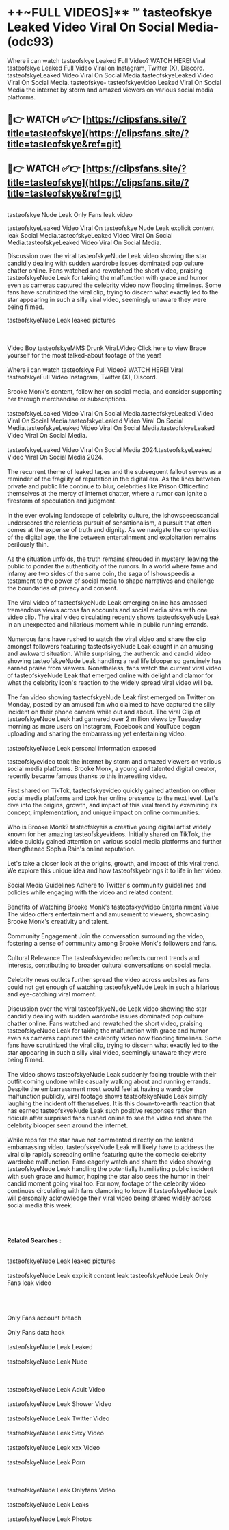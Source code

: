 #  ++~FULL VIDEOS]** ™ tasteofskye Leaked Video Viral On Social Media- (odc93)

Where i can watch tasteofskye Leaked Full Video? WATCH HERE! Viral tasteofskye Leaked Full Video Viral on Instagram, Twitter (X), Discord.
tasteofskyeLeaked Video Viral On Social Media.tasteofskyeLeaked Video Viral On Social Media.
tasteofskye- tasteofskyevideo Leaked Viral On Social Media the internet by storm and amazed viewers on various social media platforms.



## 🔴👉 WATCH ✅👉 [https://clipsfans.site/?title=tasteofskye](https://clipsfans.site/?title=tasteofskye&ref=git)


## 🔴👉 WATCH ✅👉 [https://clipsfans.site/?title=tasteofskye](https://clipsfans.site/?title=tasteofskye&ref=git)
##


tasteofskye Nude Leak Only Fans leak video 


tasteofskyeLeaked Video Viral On  tasteofskye Nude Leak explicit content leak Social Media.tasteofskyeLeaked Video Viral On Social Media.tasteofskyeLeaked Video Viral On Social Media.



Discussion over the viral tasteofskyeNude Leak video showing the star candidly dealing with sudden wardrobe issues dominated pop culture chatter online. Fans watched and rewatched the short video, praising tasteofskyeNude Leak for taking the malfunction with grace and humor even as cameras captured the celebrity video now flooding timelines. Some fans have scrutinized the viral clip, trying to discern what exactly led to the star appearing in such a silly viral video, seemingly unaware they were being filmed.


tasteofskyeNude Leak leaked pictures


  <br>

  <br>
Video Boy tasteofskyeMMS Drunk Viral.Video Click here to view Brace yourself for the most talked-about footage of the year!
<br><br>
Where i can watch tasteofskye Full Video? WATCH HERE! Viral tasteofskyeFull Video Instagram, Twitter (X), Discord.
<br><br>
Brooke Monk's content, follow her on social media, and consider supporting her through merchandise or subscriptions.
<br><br>
tasteofskyeLeaked Video Viral On Social Media.tasteofskyeLeaked Video Viral On Social Media.tasteofskyeLeaked Video Viral On Social Media.tasteofskyeLeaked Video Viral On Social Media.tasteofskyeLeaked Video Viral On Social Media.
<br><br>
tasteofskyeLeaked Video Viral On Social Media 2024.tasteofskyeLeaked Video Viral On Social Media 2024.
<br><br>
The recurrent theme of leaked tapes and the subsequent fallout serves as a reminder of the fragility of reputation in the digital era. As the lines between private and public life continue to blur, celebrities like Prison Officerfind themselves at the mercy of internet chatter, where a rumor can ignite a firestorm of speculation and judgment.
<br><br>
In the ever evolving landscape of celebrity culture, the Ishowspeedscandal underscores the relentless pursuit of sensationalism, a pursuit that often comes at the expense of truth and dignity. As we navigate the complexities of the digital age, the line between entertainment and exploitation remains perilously thin.
<br><br>
As the situation unfolds, the truth remains shrouded in mystery, leaving the public to ponder the authenticity of the rumors. In a world where fame and infamy are two sides of the same coin, the saga of Ishowspeedis a testament to the power of social media to shape narratives and challenge the boundaries of privacy and consent.
<br><br>
The viral video of tasteofskyeNude Leak emerging online has amassed tremendous views across fan accounts and social media sites with one video clip. The viral video circulating recently shows tasteofskyeNude Leak in an unexpected and hilarious moment while in public running errands.
<br><br>
Numerous fans have rushed to watch the viral video and share the clip amongst followers featuring tasteofskyeNude Leak caught in an amusing and awkward situation. While surprising, the authentic and candid video showing tasteofskyeNude Leak handling a real life blooper so genuinely has earned praise from viewers. Nonetheless, fans watch the current viral video of tasteofskyeNude Leak that emerged online with delight and clamor for what the celebrity icon's reaction to the widely spread viral video will be.
<br><br>
The fan video showing tasteofskyeNude Leak first emerged on Twitter on Monday, posted by an amused fan who claimed to have captured the silly incident on their phone camera while out and about. The viral Clip of tasteofskyeNude Leak had garnered over 2 million views by Tuesday morning as more users on Instagram, Facebook and YouTube began uploading and sharing the embarrassing yet entertaining video.
<br><br>
tasteofskyeNude Leak personal information exposed

tasteofskyevideo took the internet by storm and amazed viewers on various social media platforms. Brooke Monk, a young and talented digital creator, recently became famous thanks to this interesting video.
<br><br>
First shared on TikTok, tasteofskyevideo quickly gained attention on other social media platforms and took her online presence to the next level. Let's dive into the origins, growth, and impact of this viral trend by examining its concept, implementation, and unique impact on online communities.
<br><br>
Who is Brooke Monk? tasteofskyeis a creative young digital artist widely known for her amazing tasteofskyevideos. Initially shared on TikTok, the video quickly gained attention on various social media platforms and further strengthened Sophia Rain's online reputation.
<br><br>
Let's take a closer look at the origins, growth, and impact of this viral trend. We explore this unique idea and how tasteofskyebrings it to life in her video.
<br><br>
Social Media Guidelines Adhere to Twitter's community guidelines and policies while engaging with the video and related content.
<br><br>
Benefits of Watching Brooke Monk's tasteofskyeVideo Entertainment Value The video offers entertainment and amusement to viewers, showcasing Brooke Monk's creativity and talent.
<br><br>
Community Engagement Join the conversation surrounding the video, fostering a sense of community among Brooke Monk's followers and fans.
<br><br>
Cultural Relevance The tasteofskyevideo reflects current trends and interests, contributing to broader cultural conversations on social media.
<br><br>
Celebrity news outlets further spread the video across websites as fans could not get enough of watching tasteofskyeNude Leak in such a hilarious and eye-catching viral moment.
<br><br>
Discussion over the viral tasteofskyeNude Leak video showing the star candidly dealing with sudden wardrobe issues dominated pop culture chatter online. Fans watched and rewatched the short video, praising tasteofskyeNude Leak for taking the malfunction with grace and humor even as cameras captured the celebrity video now flooding timelines. Some fans have scrutinized the viral clip, trying to discern what exactly led to the star appearing in such a silly viral video, seemingly unaware they were being filmed.
<br><br>
The video shows tasteofskyeNude Leak suddenly facing trouble with their outfit coming undone while casually walking about and running errands. Despite the embarrassment most would feel at having a wardrobe malfunction publicly, viral footage shows tasteofskyeNude Leak simply laughing the incident off themselves. It is this down-to-earth reaction that has earned tasteofskyeNude Leak such positive responses rather than ridicule after surprised fans rushed online to see the video and share the celebrity blooper seen around the internet.
<br><br>
While reps for the star have not commented directly on the leaked embarrassing video, tasteofskyeNude Leak will likely have to address the viral clip rapidly spreading online featuring quite the comedic celebrity wardrobe malfunction. Fans eagerly watch and share the video showing tasteofskyeNude Leak handling the potentially humiliating public incident with such grace and humor, hoping the star also sees the humor in their candid moment going viral too. For now, footage of the celebrity video continues circulating with fans clamoring to know if tasteofskyeNude Leak will personally acknowledge their viral video being shared widely across social media this week.
<br><br>

<br><br>
<strong>Related Searches :</strong>
<br><br>

tasteofskyeNude Leak leaked pictures
<br><br>
tasteofskyeNude Leak explicit content leak
tasteofskyeNude Leak Only Fans leak video
<br><br>

<br><br>
Only Fans account breach
<br><br>
Only Fans data hack
<br><br>
tasteofskyeNude Leak Leaked
<br><br>
tasteofskyeNude Leak Nude

<br><br>
tasteofskyeNude Leak Adult Video
<br><br>
tasteofskyeNude Leak Shower Video
<br><br>
tasteofskyeNude Leak Twitter Video
<br><br>
tasteofskyeNude Leak Sexy Video
<br><br>
tasteofskyeNude Leak xxx Video
<br><br>
tasteofskyeNude Leak Porn

<br><br>
tasteofskyeNude Leak Onlyfans Video
<br><br>
tasteofskyeNude Leak Leaks
<br><br>
tasteofskyeNude Leak Photos